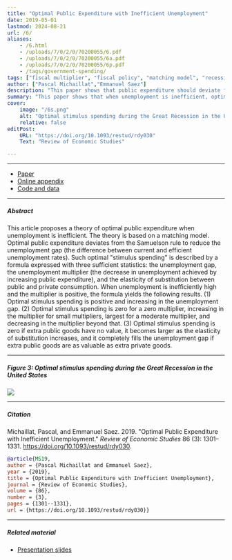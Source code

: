 ```yaml
---
title: "Optimal Public Expenditure with Inefficient Unemployment" 
date: 2019-05-01
lastmod: 2024-08-21
url: /6/
aliases:
    - /6.html
    - /uploads/7/0/2/0/70200055/6.pdf
    - /uploads/7/0/2/0/70200055/6a.pdf
    - /uploads/7/0/2/0/70200055/6p.pdf 
    - /tags/government-spending/
tags: ["fiscal multiplier", "fiscal policy", "matching model", "recessions", "Samuelson rule", "stimulus package", "sufficient statistics", "unemployment gap"]
author: ["Pascal Michaillat","Emmanuel Saez"]
description: "This paper shows that public expenditure should deviate from the Samuelson rule to reduce the unemployment gap, when it exists. Published in REStud, 2019." 
summary: "This paper shows that when unemployment is inefficient, optimal public expenditure deviates from the Samuelson rule to reduce the unemployment gap. Optimal stimulus spending depends on the unemployment gap, unemployment multiplier, and an elasticity of substitution." 
cover:
    image: "/6s.png"
    alt: "Optimal stimulus spending during the Great Recession in the United States"
    relative: false
editPost:
    URL: "https://doi.org/10.1093/restud/rdy030"
    Text: "Review of Economic Studies"

---
```


---

+ [Paper](/6.pdf)
+ [Online appendix](/6a.pdf)
+ [Code and data](https://github.com/pmichaillat/stimulus-spending)

---

##### Abstract

This article proposes a theory of optimal public expenditure when unemployment is inefficient. The theory is based on a matching model. Optimal public expenditure deviates from the Samuelson rule to reduce the unemployment gap (the difference between current and efficient unemployment rates). Such optimal "stimulus spending" is described by a formula expressed with three sufficient statistics: the unemployment gap, the unemployment multiplier (the decrease in unemployment achieved by increasing public expenditure), and the elasticity of substitution between public and private consumption. When unemployment is inefficiently high and the multiplier is positive, the formula yields the following results. (1) Optimal stimulus spending is positive and increasing in the unemployment gap. (2) Optimal stimulus spending is zero for a zero multiplier, increasing in the multiplier for small multipliers, largest for a moderate multiplier, and decreasing in the multiplier beyond that. (3) Optimal stimulus spending is zero if extra public goods have no value, it becomes larger as the elasticity of substitution increases, and it completely fills the unemployment gap if extra public goods are as valuable as extra private goods.

---

##### Figure 3:  Optimal stimulus spending during the Great Recession in the United States

![](/6.png)

---

##### Citation

Michaillat, Pascal, and Emmanuel Saez. 2019. "Optimal Public Expenditure with Inefficient Unemployment." *Review of Economic Studies* 86 (3): 1301–1331. https://doi.org/10.1093/restud/rdy030.

```BibTeX
@article{MS19,
author = {Pascal Michaillat and Emmanuel Saez},
year = {2019},
title = {Optimal Public Expenditure with Inefficient Unemployment},
journal = {Review of Economic Studies},
volume = {86},
number = {3},
pages = {1301--1331},
url = {https://doi.org/10.1093/restud/rdy030}}
```

---

##### Related material

+ [Presentation slides](/6p.pdf)